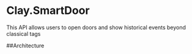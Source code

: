 # Clay.SmartDoor
This API allows users to open doors and show historical events beyond classical tags

##Architecture


